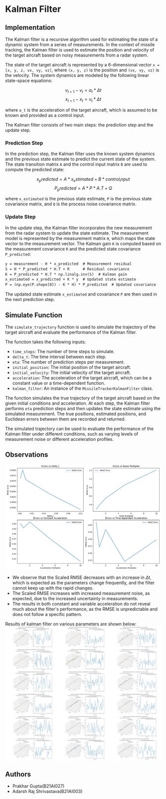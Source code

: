 # Kalman Filter

## Implementation

The Kalman filter is a recursive algorithm used for estimating the state of a dynamic system from a series of measurements. In the context of missile tracking, the Kalman filter is used to estimate the position and velocity of the target aircraft based on noisy measurements from a radar system.

The state of the target aircraft is represented by a 6-dimensional vector `x = [x, y, z, vx, vy, vz]`, where `(x, y, z)` is the position and `(vx, vy, vz)` is the velocity. The system dynamics are modeled by the following linear state-space equations:

$$v_{t+1} - v_t = a_t * Δt$$
$$x_{t+1} - x_t = v_t * Δt$$

where `a_t` is the acceleration of the target aircraft, which is assumed to be known and provided as a control input.

The Kalman filter consists of two main steps: the prediction step and the update step.

### Prediction Step

In the prediction step, the Kalman filter uses the known system dynamics and the previous state estimate to predict the current state of the system. The state transition matrix `A` and the control input matrix `B` are used to compute the predicted state:

$$x_predicted = A * x_estimated + B * control_input$$
$$P_predicted = A * P * A.T + Q$$

where `x_estimated` is the previous state estimate, `P` is the previous state covariance matrix, and `Q` is the process noise covariance matrix.

### Update Step

In the update step, the Kalman filter incorporates the new measurement from the radar system to update the state estimate. The measurement model is represented by the measurement matrix `H`, which maps the state vector to the measurement vector. The Kalman gain `K` is computed based on the measurement covariance `R` and the predicted state covariance `P_predicted`:

```txt
y = measurement - H * x_predicted  # Measurement residual
S = H * P_predicted * H.T + R      # Residual covariance
K = P_predicted * H.T * np.linalg.inv(S)  # Kalman gain
x_estimated = x_predicted + K * y  # Updated state estimate
P = (np.eye(P.shape[0]) - K * H) * P_predicted  # Updated covariance
```

The updated state estimate `x_estimated` and covariance `P` are then used in the next prediction step.

## Simulate Function

The `simulate_trajectory` function is used to simulate the trajectory of the target aircraft and evaluate the performance of the Kalman filter.

The function takes the following inputs:

- `time_steps`: The number of time steps to simulate.
- `delta_t`: The time interval between each step.
- `eta`: The number of prediction steps per measurement.
- `initial_position`: The initial position of the target aircraft.
- `initial_velocity`: The initial velocity of the target aircraft.
- `acceleration`: The acceleration of the target aircraft, which can be a constant value or a time-dependent function.
- `kalman_filter`: An instance of the `MissileTrackerKalmanFilter` class.

The function simulates the true trajectory of the target aircraft based on the given initial conditions and acceleration. At each step, the Kalman filter performs `eta` prediction steps and then updates the state estimate using the simulated measurement. The true positions, estimated positions, and Euclidean errors between them are recorded and returned.

The simulated trajectory can be used to evaluate the performance of the Kalman filter under different conditions, such as varying levels of measurement noise or different acceleration profiles.

## Observations

![result](result.png)

- We observe that the Scaled RMSE decreases with an increase in $\Delta t$, which is expected as the parameters change frequently, and the filter cannot keep up with the rapid changes.
- The Scaled RMSE increases with increased measurement noise, as expected, due to the increased uncertainty in measurements.
- The results in both constant and variable acceleration do not reveal much about the filter's performance, as the RMSE is unpredictable and does not follow a specific pattern.

Results of kalman filter on various parameters are shown below:
![collage](collage_output.jpg)

## Authors

- Prakhar Gupta(B21AI027)
- Adarsh Raj Shrivastava(B21AI003)
